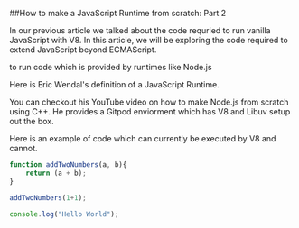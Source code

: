 ##How to make a JavaScript Runtime from scratch: Part 2 

In our previous article we talked about the code requried to run vanilla JavaScript with V8. In this article, we will be exploring 
the code required to extend JavaScript beyond ECMAScript. 

to run code which is provided by runtimes like Node.js  


Here is Eric Wendal's definition of a JavaScript Runtime. 

You can checkout his YouTube video on how to make Node.js from scratch using C++. He provides a Gitpod enviorment which has V8 and Libuv setup out the box. 


Here is an example of code which can currently be executed by V8 and cannot. 

```javascript 
function addTwoNumbers(a, b){
    return (a + b);
}

addTwoNumbers(1+1);

```



```javascript 
console.log("Hello World");

```

